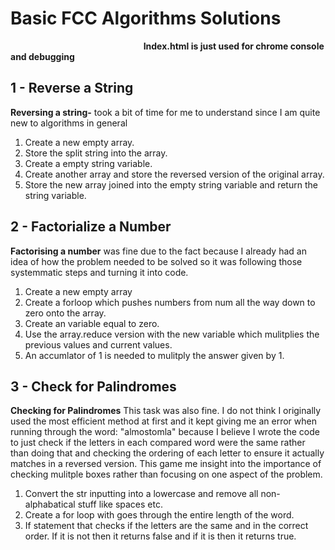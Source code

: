 # Basic FCC Algorithms Solutions

&nbsp;&nbsp;&nbsp;&nbsp;&nbsp;&nbsp;&nbsp;&nbsp;&nbsp;&nbsp;&nbsp;&nbsp;&nbsp;&nbsp;&nbsp;&nbsp;&nbsp;&nbsp;&nbsp;&nbsp;&nbsp;&nbsp;&nbsp;&nbsp;&nbsp;&nbsp;&nbsp;&nbsp;&nbsp;&nbsp;&nbsp;&nbsp;&nbsp;&nbsp;&nbsp;&nbsp;&nbsp;&nbsp;&nbsp;&nbsp;&nbsp;&nbsp;&nbsp;&nbsp;&nbsp;&nbsp;&nbsp;&nbsp;&nbsp;&nbsp;&nbsp;&nbsp;&nbsp;&nbsp;__Index.html is just used for chrome console and debugging__

## 1 - Reverse a String
__Reversing a string-__ took a bit of time for me to understand since I am quite new to algorithms in general 

1. Create a new empty array.
2. Store the split string into the array.
3. Create a empty string variable.
4. Create another array and store the reversed version of the original array.
5. Store the new array joined into the empty string variable and return the string variable.

## 2 - Factorialize a Number
__Factorising a number__ was fine due to the fact because I already had an idea of how the problem needed to be solved so it was following those systemmatic steps and turning it into code.

1. Create a new empty array
2. Create a forloop which pushes numbers from num all the way down to zero onto the array.
3. Create an variable equal to zero.
4. Use the array.reduce version with the new variable which mulitplies the previous values and current values. 
5. An accumlator of 1 is needed to mulitply the answer given by 1.


## 3 - Check for Palindromes
__Checking for Palindromes__ This task was also fine. I do not think I originally used the most efficient method at first and it kept giving me an error when running through the word: "almostomla" because I believe I wrote the code to just check if the letters in each compared word were the same rather than doing that and checking the ordering of each letter to ensure it actually matches in a reversed version. This game me insight into the importance of checking mulitple boxes rather than focusing on one aspect of the problem.

1. Convert the str inputting into a lowercase and remove all non-alphabatical stuff like spaces etc. 
2. Create a for loop with goes through the entire length of the word.
3. If statement that checks if the letters are the same and in the correct order. If it is not then it returns false and if it is then it returns true.